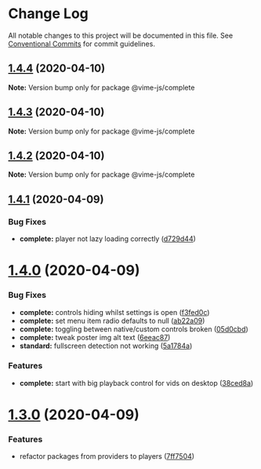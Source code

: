 # Change Log

All notable changes to this project will be documented in this file.
See [Conventional Commits](https://conventionalcommits.org) for commit guidelines.

## [1.4.4](https://github.com/vime-js/vime/tree/master/packages/vime-complete/compare/v1.4.3...v1.4.4) (2020-04-10)

**Note:** Version bump only for package @vime-js/complete





## [1.4.3](https://github.com/vime-js/vime/tree/master/packages/vime-complete/compare/v1.4.2...v1.4.3) (2020-04-10)

**Note:** Version bump only for package @vime-js/complete





## [1.4.2](https://github.com/vime-js/vime/tree/master/packages/vime-complete/compare/v1.4.1...v1.4.2) (2020-04-10)

**Note:** Version bump only for package @vime-js/complete





## [1.4.1](https://github.com/vime-js/vime/tree/master/packages/vime-complete/compare/v1.4.0...v1.4.1) (2020-04-09)


### Bug Fixes

* **complete:** player not lazy loading correctly ([d729d44](https://github.com/vime-js/vime/tree/master/packages/vime-complete/commit/d729d4457950070ed7913b4af475e9815089c019))





# [1.4.0](https://github.com/vime-js/vime/tree/master/packages/vime-complete/compare/v1.3.0...v1.4.0) (2020-04-09)


### Bug Fixes

* **complete:** controls hiding whilst settings is open ([f3fed0c](https://github.com/vime-js/vime/tree/master/packages/vime-complete/commit/f3fed0cd039038acf1f55406613f61c2afb52c8a))
* **complete:** set menu item radio defaults to null ([ab22a09](https://github.com/vime-js/vime/tree/master/packages/vime-complete/commit/ab22a090208b328e1d535ab00356f3328ceab945))
* **complete:** toggling between native/custom controls broken ([05d0cbd](https://github.com/vime-js/vime/tree/master/packages/vime-complete/commit/05d0cbd055924caf605749e18f3cf8a00020d752))
* **complete:** tweak poster img alt text ([6eeac87](https://github.com/vime-js/vime/tree/master/packages/vime-complete/commit/6eeac874204ecd7dc74f12a15fff61d46f6ff485))
* **standard:** fullscreen detection not working ([5a1784a](https://github.com/vime-js/vime/tree/master/packages/vime-complete/commit/5a1784a89c533b3b374819b44f3c009109d13123))


### Features

* **complete:** start with big playback control for vids on desktop ([38ced8a](https://github.com/vime-js/vime/tree/master/packages/vime-complete/commit/38ced8a6ba7e81ccdb5339b2787e4342c44f5c7d))





# [1.3.0](https://github.com/vime-js/vime/tree/master/packages/vime-complete/compare/v1.2.0...v1.3.0) (2020-04-09)


### Features

* refactor packages from providers to players ([7ff7504](https://github.com/vime-js/vime/tree/master/packages/vime-complete/commit/7ff75045788b267688f4cb7f970ce9bb3426036a))
